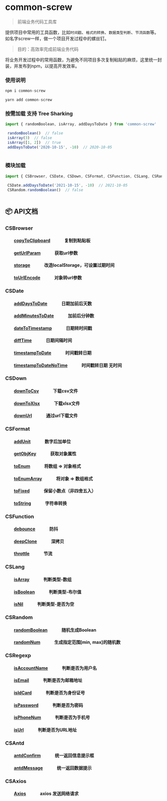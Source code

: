 # common-screw

> 前端业务代码工具库 

提供项目中常用的工具函数，比如`时间戳`、`格式的转换`、`数据类型判断`、`节流函数`等。如名字screw一样，做一个项目开发过程中的螺丝钉。


> 目的：高效率完成前端业务代码

将业务开发过程中的常用函数，为避免不同项目多次复制粘贴的麻烦，这里统一封装，并发布到npm，以提高开发效率。


### 使用说明

```js
npm i common-screw

```

```js
yarn add common-screw

```


### 按需加载 支持 Tree Sharking

```js
import { randomBoolean, isArray, addDaysToDate } from 'common-screw'

 randomBoolean()  // false
 isArray(3)  // false
 isArray([1, 2])  // true
 addDaysToDate('2020-10-15', -10)  // 2020-10-05
 
```

### 模块加载
```js
import { CSBrowser, CSDate, CSDown, CSFormat, CSFunction, CSLang, CSRandom ,CSRegexp } from 'common-screw'

 CSDate.addDaysToDate('2021-10-15', -10)  // 2021-10-05
 CSRandom.randomBoolean()  // false
 
```


## :package:  API文档

### CSBrowser

#### &emsp;&emsp;[copyToClipboard](https://github.com/giseles/common-screw/blob/main/src/browser/copyToClipboard.ts) &emsp;&emsp;&emsp;复制到粘贴板 

#### &emsp;&emsp;[getUrlParam](https://github.com/giseles/common-screw/blob/main/src/browser/getUrlParam.ts) &emsp;&emsp;&emsp;获取url参数 

#### &emsp;&emsp;[storage](https://github.com/giseles/common-screw/blob/main/src/browser/storage.ts) &emsp;&emsp;&emsp;改造localStorage，可设置过期时间

#### &emsp;&emsp;[toUrlEncode](https://github.com/giseles/common-screw/blob/main/src/browser/toUrlEncode.ts) &emsp;&emsp;&emsp;对象转url参数 



### CSDate  

#### &emsp;&emsp;[addDaysToDate](https://github.com/giseles/common-screw/blob/main/src/date/addDaysToDate.ts) &emsp;&emsp;&emsp;日期加前后天数 

#### &emsp;&emsp;[addMinutesToDate](https://github.com/giseles/common-screw/blob/main/src/date/addMinutesToDate.ts) &emsp;&emsp;&emsp;加前后分钟数 

#### &emsp;&emsp;[dateToTimestamp](https://github.com/giseles/common-screw/blob/main/src/date/dateToTimestamp.ts) &emsp;&emsp;&emsp;日期转时间戳 

#### &emsp;&emsp;[diffTime](https://github.com/giseles/common-screw/blob/main/src/date/diffTime.ts) &emsp;&emsp;&emsp;日期间隔时间 

#### &emsp;&emsp;[timestampToDate](https://github.com/giseles/common-screw/blob/main/src/date/timestampToDate.ts) &emsp;&emsp;&emsp;时间戳转日期 

#### &emsp;&emsp;[timestampToDateNoTime](https://github.com/giseles/common-screw/blob/main/src/date/timestampToDateNoTime.ts) &emsp;&emsp;&emsp;时间戳转日期 无时间   



### CSDown

#### &emsp;&emsp;[downToCsv](https://github.com/giseles/common-screw/blob/main/src/down/downToCsv.ts) &emsp;&emsp;&emsp;下载csv文件 
#### &emsp;&emsp;[downToXlsx](https://github.com/giseles/common-screw/blob/main/src/down/downToXlsx.ts) &emsp;&emsp;&emsp;下载xlsx文件 
#### &emsp;&emsp;[downUrl](https://github.com/giseles/common-screw/blob/main/src/down/downUrl.ts) &emsp;&emsp;&emsp;通过url下载文件 



### CSFormat 

#### &emsp;&emsp;[addUnit](https://github.com/giseles/common-screw/blob/main/src/format/addUnit.ts) &emsp;&emsp;&emsp;数字后加单位 

#### &emsp;&emsp;[getObjKey](https://github.com/giseles/common-screw/blob/main/src/format/getObjKey.ts) &emsp;&emsp;&emsp;获取对象属性

#### &emsp;&emsp;[toEnum](https://github.com/giseles/common-screw/blob/main/src/format/toEnum.ts) &emsp;&emsp;&emsp;将数组 => 对象格式 

#### &emsp;&emsp;[toEnumArray](https://github.com/giseles/common-screw/blob/main/src/format/toEnumArray.ts) &emsp;&emsp;&emsp;将对象 => 数组格式  

#### &emsp;&emsp;[toFixed](https://github.com/giseles/common-screw/blob/main/src/format/toFixed.ts) &emsp;&emsp;&emsp;保留小数点（非四舍五入） 

#### &emsp;&emsp;[toString](https://github.com/giseles/common-screw/blob/main/src/format/toString.ts) &emsp;&emsp;&emsp;字符串转换



### CSFunction  

#### &emsp;&emsp;[debounce](https://github.com/giseles/common-screw/blob/main/src/function/debounce.ts) &emsp;&emsp;&emsp;防抖 

#### &emsp;&emsp;[deepClone](https://github.com/giseles/common-screw/blob/main/src/function/deepClone.ts) &emsp;&emsp;&emsp;深拷贝  

#### &emsp;&emsp;[throttle](https://github.com/giseles/common-screw/blob/main/src/function/throttle.ts) &emsp;&emsp;&emsp;节流   



### CSLang  

#### &emsp;&emsp;[isArray](https://github.com/giseles/common-screw/blob/main/src/lang/isArray.ts) &emsp;&emsp;&emsp;判断类型-数组 

#### &emsp;&emsp;[isBoolean](https://github.com/giseles/common-screw/blob/main/src/lang/isBoolean.ts) &emsp;&emsp;&emsp;判断类型-布尔值 

#### &emsp;&emsp;[isNil](https://github.com/giseles/common-screw/blob/main/src/lang/isNil.ts) &emsp;&emsp;&emsp;判断类型-是否为空 



### CSRandom   

#### &emsp;&emsp;[randomBoolean](https://github.com/giseles/common-screw/blob/main/src/random/randomBoolean.ts) &emsp;&emsp;&emsp;随机生成Boolean 

#### &emsp;&emsp;[randomNum](https://github.com/giseles/common-screw/blob/main/src/random/randomNum.ts) &emsp;&emsp;&emsp;生成指定范围[min, max]的随机数  


### CSRegexp  

#### &emsp;&emsp;[isAccountName](https://github.com/giseles/common-screw/blob/main/src/regexp/isAccountName.ts) &emsp;&emsp;&emsp;判断是否为用户名   

#### &emsp;&emsp;[isEmail](https://github.com/giseles/common-screw/blob/main/src/regexp/isEmail.ts) &emsp;&emsp;&emsp;判断是否为邮箱地址   

#### &emsp;&emsp;[isIdCard](https://github.com/giseles/common-screw/blob/main/src/regexp/isIdCard.ts) &emsp;&emsp;&emsp;判断是否为身份证号   

#### &emsp;&emsp;[isPassword](https://github.com/giseles/common-screw/blob/main/src/regexp/isPassword.ts) &emsp;&emsp;&emsp;判断是否为密码   

#### &emsp;&emsp;[isPhoneNum](https://github.com/giseles/common-screw/blob/main/src/regexp/isPhoneNum.ts) &emsp;&emsp;&emsp;判断是否为手机号  

#### &emsp;&emsp;[isUrl](https://github.com/giseles/common-screw/blob/main/src/regexp/isUrl.ts) &emsp;&emsp;&emsp;判断是否为URL地址  


### CSAntd  

#### &emsp;&emsp;[antdConfirm](https://github.com/giseles/common-screw/blob/main/src/antd/antdConfirm.ts) &emsp;&emsp;&emsp;统一返回信息提示框   

#### &emsp;&emsp;[antdMessage](https://github.com/giseles/common-screw/blob/main/src/antd/antdMessage.ts) &emsp;&emsp;&emsp;统一返回数据提示

### CSAxios

#### &emsp;&emsp;[Axios](https://github.com/giseles/common-screw/blob/main/src/axios/index.ts) &emsp;&emsp;&emsp;axios 发送网络请求

